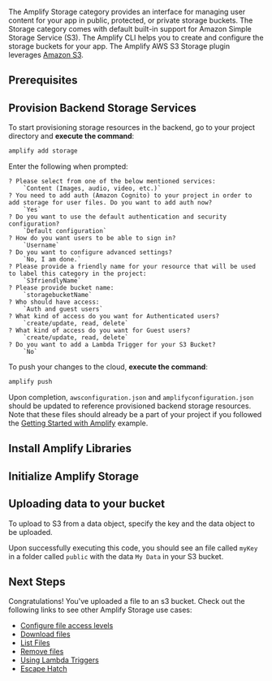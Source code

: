 The Amplify Storage category provides an interface for managing user content for your app in public, protected, or private storage buckets. The Storage category comes with default built-in support for Amazon Simple Storage Service (S3). The Amplify CLI helps you to create and configure the storage buckets for your app. The Amplify AWS S3 Storage plugin leverages [Amazon S3](https://aws.amazon.com/s3).

<!-- TODO: Add promise statement here.. By the end of this document you should be able to..-->

## Prerequisites

<inline-fragment platform="ios" src="~/lib/storage/fragments/ios/hello-storage/10_preReq.md"></inline-fragment>
<!-- TODO Android -->
<!--<inline-fragment platform="android" src="~/lib/storage/fragments/android/hello-storage/20_preReq.md"></inline-fragment>-->

## Provision Backend Storage Services

To start provisioning storage resources in the backend, go to your project directory and **execute the command**:

```bash
amplify add storage
```

Enter the following when prompted:
```console
? Please select from one of the below mentioned services:
    `Content (Images, audio, video, etc.)`
? You need to add auth (Amazon Cognito) to your project in order to add storage for user files. Do you want to add auth now?
    `Yes`
? Do you want to use the default authentication and security configuration?
    `Default configuration`
? How do you want users to be able to sign in?
    `Username`
? Do you want to configure advanced settings?
    `No, I am done.`
? Please provide a friendly name for your resource that will be used to label this category in the project:
    `S3friendlyName`
? Please provide bucket name:
    `storagebucketName`
? Who should have access:
    `Auth and guest users`
? What kind of access do you want for Authenticated users?
    `create/update, read, delete`
? What kind of access do you want for Guest users?
    `create/update, read, delete`
? Do you want to add a Lambda Trigger for your S3 Bucket?
    `No`
```

To push your changes to the cloud, **execute the command**:

```bash
amplify push
```

Upon completion, `awsconfiguration.json` and `amplifyconfiguration.json` should be updated to reference provisioned backend storage resources.  Note that these files should already be a part of your project if you followed the [Getting Started with Amplify](~/lib/storage/getting-started-amplify.md) example.

## Install Amplify Libraries
<inline-fragment platform="ios" src="~/lib/storage/fragments/ios/hello-storage/20_installLib.md"></inline-fragment>
<!-- TODO Android -->
<!--<inline-fragment platform="android" src="~/lib/storage/fragments/android/hello-storage/20_installLib.md"></inline-fragment>-->

## Initialize Amplify Storage
<inline-fragment platform="ios" src="~/lib/storage/fragments/ios/hello-storage/30_initStorage.md"></inline-fragment>
<!-- TODO Android -->
<!--<inline-fragment platform="android" src="~/lib/storage/fragments/android/hello-storage/30_initStorage.md"></inline-fragment>-->

## Uploading data to your bucket

To upload to S3 from a data object, specify the key and the data object to be uploaded.

<inline-fragment platform="ios" src="~/lib/storage/fragments/ios/hello-storage/40_upload.md"></inline-fragment>
<!-- TODO Android -->
<!--<inline-fragment platform="android" src="~/lib/storage/fragments/android/hello-storage/40_upload.md"></inline-fragment>-->

Upon successfully executing this code, you should see an file called `myKey` in a folder called `public` with the data `My Data` in your S3 bucket.

## Next Steps
Congratulations! You've uploaded a file to an s3 bucket.  Check out the following links to see other Amplify Storage use cases:

* [Configure file access levels](~/lib/storage/configureaccess.md)
* [Download files](~/lib/storage/download.md)
* [List Files](~/lib/storage/list.md)
* [Remove files](~/lib/storage/remove.md)
* [Using Lambda Triggers](~/lib/storage/triggers.md)
* [Escape Hatch](~/lib/storage/escapehatch.md)